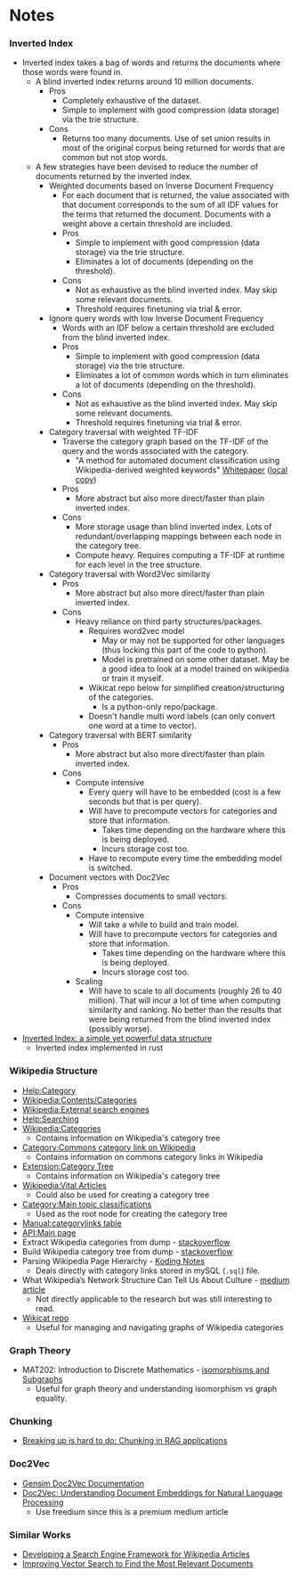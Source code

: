 # Notes

### Inverted Index

 - Inverted index takes a bag of words and returns the documents where those words were found in.
     - A blind inverted index returns around 10 million documents.
         - Pros
             - Completely exhaustive of the dataset.
             - Simple to implement with good compression (data storage) via the trie structure.
         - Cons
             - Returns too many documents. Use of set union results in most of the original corpus being returned for words that are common but not stop words.
     - A few strategies have been devised to reduce the number of documents returned by the inverted index.
         - Weighted documents based on Inverse Document Frequency
             - For each document that is returned, the value associated with that document corresponds to the sum of all IDF values for the terms that returned the document. Documents with a weight above a certain threshold are included.
             - Pros
                 - Simple to implement with good compression (data storage) via the trie structure.
                 - Eliminates a lot of documents (depending on the threshold).
             - Cons
                 - Not as exhaustive as the blind inverted index. May skip some relevant documents.
                 - Threshold requires finetuning via trial & error.
         - Ignore query words with low Inverse Document Frequency
             - Words with an IDF below a certain threshold are excluded from the blind inverted index.
             - Pros
                 - Simple to implement with good compression (data storage) via the trie structure.
                 - Eliminates a lot of common words which in turn eliminates a lot of documents (depending on the threshold).
             - Cons
                 - Not as exhaustive as the blind inverted index. May skip some relevant documents.
                 - Threshold requires finetuning via trial & error.
         - Category traversal with weighted TF-IDF
             - Traverse the category graph based on the TF-IDF of the query and the words associated with the category.
                 - "A method for automated document classification using Wikipedia-derived weighted keywords" [Whitepaper](https://www.researchgate.net/publication/283227199_A_method_for_automated_document_classification_using_Wikipedia-derived_weighted_keywords) ([local copy](./Whitepapers/ICoDSE2014-AuthorCopy.pdf))
             - Pros
                 - More abstract but also more direct/faster than plain inverted index.
             - Cons
                 - More storage usage than blind inverted index. Lots of redundant/overlapping mappings between each node in the category tree.
                 - Compute heavy. Requires computing a TF-IDF at runtime for each level in the tree structure.
         - Category traversal with Word2Vec similarity
             - Pros
                 - More abstract but also more direct/faster than plain inverted index.
             - Cons
                 - Heavy reliance on third party structures/packages.
                     - Requires word2vec model
                         - May or may not be supported for other languages (thus locking this part of the code to python).
                         - Model is pretrained on some other dataset. May be a good idea to look at a model trained on wikipedia or train it myself.
                     - Wikicat repo below for simplified creation/structuring of the categories.
                         - Is a python-only repo/package.
                     - Doesn't handle multi word labels (can only convert one word at a time to vector).
         - Category traversal with BERT similarity
             - Pros
                 - More abstract but also more direct/faster than plain inverted index.
             - Cons
                 - Compute intensive
                     - Every query will have to be embedded (cost is a few seconds but that is per query).
                     - Will have to precompute vectors for categories and store that information.
                         - Takes time depending on the hardware where this is being deployed.
                         - Incurs storage cost too.
                     - Have to recompute every time the embedding model is switched.
         - Document vectors with Doc2Vec
             - Pros
                 - Compresses documents to small vectors.
             - Cons
                 - Compute intensive
                     - Will take a while to build and train model.
                     - Will have to precompute vectors for categories and store that information.
                         - Takes time depending on the hardware where this is being deployed.
                         - Incurs storage cost too.
                 - Scaling
                     - Will have to scale to all documents (roughly 26 to 40 million). That will incur a lot of time when computing similarity and ranking. No better than the results that were being returned from the blind inverted index (possibly worse).
 - [Inverted Index: a simple yet powerful data structure](https://evanxg852000.github.io/tutorial/rust/data/structure/2020/04/09/inverted-index-simple-yet-powerful-ds.html)
     - Inverted index implemented in rust


### Wikipedia Structure

 - [Help:Category](https://en.wikipedia.org/wiki/Help:Category)
 - [Wikipedia:Contents/Categories](https://en.wikipedia.org/wiki/Wikipedia:Contents/Categories)
 - [Wikipedia:External search engines](https://en.wikipedia.org/wiki/Wikipedia:External_search_engines)
 - [Help:Searching](https://en.wikipedia.org/wiki/Wikipedia:External_search_engines)
 - [Wikipedia:Categories](https://simple.wikipedia.org/wiki/Wikipedia:Categories)
     - Contains information on Wikipedia's category tree
 - [Category:Commons category link on Wikipedia](https://en.wikipedia.org/wiki/Category:Commons_category_link_is_on_Wikidata)
     - Contains information on commons category links in Wikipedia
 - [Extension:Category Tree](https://www.mediawiki.org/wiki/Extension:CategoryTree)
     - Contains information on Wikipedia's category tree
 - [Wikipedia:Vital Articles](https://en.wikipedia.org/wiki/Wikipedia:Vital_articles)
     - Could also be used for creating a category tree
 - [Category:Main topic classifications](https://en.wikipedia.org/wiki/Category:Main_topic_classifications)
     - Used as the root node for creating the category tree
 - [Manual:categorylinks table](https://www.mediawiki.org/wiki/Manual:Categorylinks_table)
 - [API:Main page](https://www.mediawiki.org/wiki/API:Main_page)
 - Extract Wikipedia categories from dump - [stackoverflow](https://stackoverflow.com/questions/17432254/wikipedia-category-hierarchy-from-dumps)
 - Build Wikipedia category tree from dump - [stackoverflow](https://stackoverflow.com/questions/27279649/how-to-build-wikipedia-category-hierarchy)
 - Parsing Wikipedia Page Hierarchy - [Koding Notes](https://kodingnotes.wordpress.com/2014/12/03/parsing-wikipedia-page-hierarchy/)
     - Deals directly with category links stored in mySQL (`.sql`) file.
 - What Wikipedia’s Network Structure Can Tell Us About Culture - [medium article](https://docmarionum1.medium.com/what-wikipedias-network-structure-can-tell-us-about-culture-38f8caabf69d)
     - Not directly applicable to the research but was still interesting to read.
 - [Wikicat repo](https://github.com/xhluca/wikicat)
     - Useful for managing and navigating graphs of Wikipedia categories


### Graph Theory

 - MAT202: Introduction to Discrete Mathematics - [isomorphisms and Subgraphs](https://tjyusun.com/mat202/sec-graph-isomorphisms.html)
     - Useful for graph theory and understanding isomorphism vs graph equality.


### Chunking

 - [Breaking up is hard to do: Chunking in RAG applications](https://stackoverflow.blog/2024/06/06/breaking-up-is-hard-to-do-chunking-in-rag-applications)


### Doc2Vec

 - [Gensim Doc2Vec Documentation](https://radimrehurek.com/gensim/models/doc2vec.html)
 - [Doc2Vec: Understanding Document Embeddings for Natural Language Processing](https://medium.com/@evertongomede/doc2vec-understanding-document-embeddings-for-natural-language-processing-ba244e55eba3)
     - Use freedium since this is a premium medium article


### Similar Works

 - [Developing a Search Engine Framework for Wikipedia Articles](https://medium.com/@akleber/developing-a-search-engine-framework-for-wikipedia-articles-81fcbd95a928)
 - [Improving Vector Search to Find the Most Relevant Documents](https://medium.com/@PascalBiese/improving-vector-search-to-find-the-most-relevant-papers-ce6b6d4222f1)